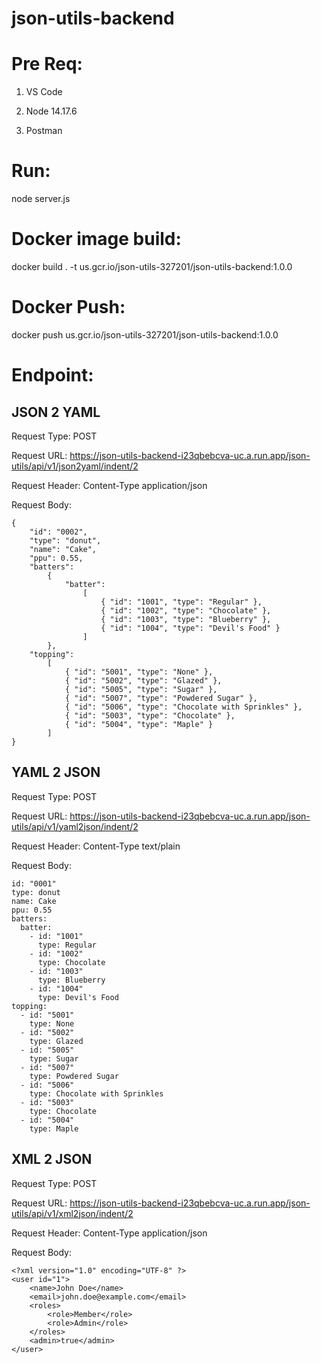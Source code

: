 # json-utils-backend

# Pre Req:

1. VS Code

2. Node 14.17.6

3. Postman

# Run:

node server.js

# Docker image build:

docker build . -t us.gcr.io/json-utils-327201/json-utils-backend:1.0.0

# Docker Push:

docker push us.gcr.io/json-utils-327201/json-utils-backend:1.0.0

# Endpoint:

## JSON 2 YAML

Request Type: POST

Request URL: https://json-utils-backend-i23qbebcva-uc.a.run.app/json-utils/api/v1/json2yaml/indent/2

Request Header: Content-Type application/json

Request Body: 

```
{
	"id": "0002",
	"type": "donut",
	"name": "Cake",
	"ppu": 0.55,
	"batters":
		{
			"batter":
				[
					{ "id": "1001", "type": "Regular" },
					{ "id": "1002", "type": "Chocolate" },
					{ "id": "1003", "type": "Blueberry" },
					{ "id": "1004", "type": "Devil's Food" }
				]
		},
	"topping":
		[
			{ "id": "5001", "type": "None" },
			{ "id": "5002", "type": "Glazed" },
			{ "id": "5005", "type": "Sugar" },
			{ "id": "5007", "type": "Powdered Sugar" },
			{ "id": "5006", "type": "Chocolate with Sprinkles" },
			{ "id": "5003", "type": "Chocolate" },
			{ "id": "5004", "type": "Maple" }
		]
}
```

## YAML 2 JSON

Request Type: POST

Request URL: https://json-utils-backend-i23qbebcva-uc.a.run.app/json-utils/api/v1/yaml2json/indent/2

Request Header: Content-Type text/plain

Request Body: 

```
id: "0001"
type: donut
name: Cake
ppu: 0.55
batters:
  batter:
    - id: "1001"
      type: Regular
    - id: "1002"
      type: Chocolate
    - id: "1003"
      type: Blueberry
    - id: "1004"
      type: Devil's Food
topping:
  - id: "5001"
    type: None
  - id: "5002"
    type: Glazed
  - id: "5005"
    type: Sugar
  - id: "5007"
    type: Powdered Sugar
  - id: "5006"
    type: Chocolate with Sprinkles
  - id: "5003"
    type: Chocolate
  - id: "5004"
    type: Maple
```

## XML 2 JSON

Request Type: POST

Request URL: https://json-utils-backend-i23qbebcva-uc.a.run.app/json-utils/api/v1/xml2json/indent/2

Request Header: Content-Type application/json

Request Body: 

```
<?xml version="1.0" encoding="UTF-8" ?>
<user id="1">
    <name>John Doe</name>
    <email>john.doe@example.com</email>
    <roles>
        <role>Member</role>
        <role>Admin</role>
    </roles>
    <admin>true</admin>
</user>
```